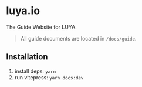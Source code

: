 # luya.io

The Guide Website for LUYA.

> All guide documents are located in `/docs/guide`.

## Installation

1. install deps: `yarn`
2. run vitepress: `yarn docs:dev`